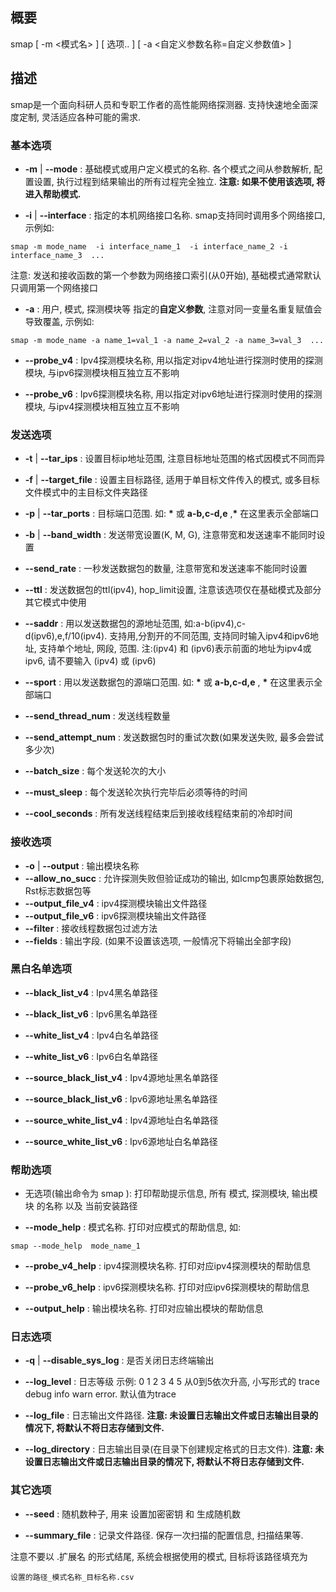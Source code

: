 ## 概要

smap [ -m  <模式名> ]   [ 选项.. ]   [ -a  <自定义参数名称=自定义参数值> ]

## 描述

smap是一个面向科研人员和专职工作者的高性能网络探测器. 支持快速地全面深度定制, 灵活适应各种可能的需求.

### 基本选项

- **-m**  |  **--mode**  : 基础模式或用户定义模式的名称. 各个模式之间从参数解析, 配置设置, 执行过程到结果输出的所有过程完全独立. **注意: 如果不使用该选项, 将进入帮助模式.**

- **-i** |  **--interface** :  指定的本机网络接口名称. smap支持同时调用多个网络接口, 示例如:

```shell
smap -m mode_name  -i interface_name_1  -i interface_name_2 -i interface_name_3  ...
```

注意:  发送和接收函数的第一个参数为网络接口索引(从0开始), 基础模式通常默认只调用第一个网络接口

- **-a** : 用户, 模式, 探测模块等 指定的**自定义参数**,  注意对同一变量名重复赋值会导致覆盖, 示例如:

```shell
smap -m mode_name -a name_1=val_1 -a name_2=val_2 -a name_3=val_3  ...
```

- **--probe_v4** : Ipv4探测模块名称, 用以指定对ipv4地址进行探测时使用的探测模块, 与ipv6探测模块相互独立互不影响

- **--probe_v6** : Ipv6探测模块名称, 用以指定对ipv6地址进行探测时使用的探测模块, 与ipv4探测模块相互独立互不影响

### 发送选项

- **-t** | **--tar_ips** : 设置目标ip地址范围, 注意目标地址范围的格式因模式不同而异

- **-f** | **--target_file** : 设置主目标路径, 适用于单目标文件传入的模式, 或多目标文件模式中的主目标文件夹路径

- **-p** | **--tar_ports** : 目标端口范围. 如:  **\*** 或 **a-b,c-d,e**  ,**\*** 在这里表示全部端口

- **-b** | **--band_width** : 发送带宽设置(K, M, G), 注意带宽和发送速率不能同时设置

- **--send_rate** : 一秒发送数据包的数量, 注意带宽和发送速率不能同时设置

- **--ttl** : 发送数据包的ttl(ipv4), hop_limit设置, 注意该选项仅在基础模式及部分其它模式中使用

- **--saddr** : 用以发送数据包的源地址范围, 如:a-b(ipv4),c-d(ipv6),e,f/10(ipv4). 支持用,分割开的不同范围, 支持同时输入ipv4和ipv6地址, 支持单个地址, 网段, 范围.  注:(ipv4) 和 (ipv6)表示前面的地址为ipv4或ipv6, 请不要输入 (ipv4) 或 (ipv6)

- **--sport** : 用以发送数据包的源端口范围. 如:  **\*** 或 **a-b,c-d,e**  , **\*** 在这里表示全部端口

- **--send_thread_num** : 发送线程数量

- **--send_attempt_num** : 发送数据包时的重试次数(如果发送失败, 最多会尝试多少次)

- **--batch_size** : 每个发送轮次的大小

- **--must_sleep** : 每个发送轮次执行完毕后必须等待的时间

- **--cool_seconds** : 所有发送线程结束后到接收线程结束前的冷却时间

### 接收选项

- **-o** | **--output** : 输出模块名称
- **--allow_no_succ** :  允许探测失败但验证成功的输出, 如Icmp包裹原始数据包, Rst标志数据包等
- **--output_file_v4** :  ipv4探测模块输出文件路径
- **--output_file_v6** :  ipv6探测模块输出文件路径
- **--filter** : 接收线程数据包过滤方法
- **--fields** : 输出字段. (如果不设置该选项, 一般情况下将输出全部字段)

### 黑白名单选项

- **--black_list_v4** : Ipv4黑名单路径

- **--black_list_v6** : Ipv6黑名单路径

- **--white_list_v4** : Ipv4白名单路径

- **--white_list_v6** : Ipv6白名单路径

- **--source_black_list_v4** : Ipv4源地址黑名单路径

- **--source_black_list_v6** : Ipv6源地址黑名单路径

- **--source_white_list_v4** : Ipv4源地址白名单路径

- **--source_white_list_v6** : Ipv6源地址白名单路径

### 帮助选项

- 无选项(输出命令为 smap ): 打印帮助提示信息, 所有 模式, 探测模块, 输出模块  的名称 以及 当前安装路径

- **--mode_help** : 模式名称.  打印对应模式的帮助信息, 如:

```shell
smap --mode_help  mode_name_1
```

- **--probe_v4_help** : ipv4探测模块名称.  打印对应ipv4探测模块的帮助信息

- **--probe_v6_help** : ipv6探测模块名称.  打印对应ipv6探测模块的帮助信息

- **--output_help** : 输出模块名称.  打印对应输出模块的帮助信息

### 日志选项

- **-q** | **--disable_sys_log** : 是否关闭日志终端输出

- **--log_level** : 日志等级 示例: 0 1 2 3 4 5 从0到5依次升高, 小写形式的 trace debug info warn error. 默认值为trace

- **--log_file** : 日志输出文件路径.  **注意: 未设置日志输出文件或日志输出目录的情况下, 将默认不将日志存储到文件.**

- **--log_directory** : 日志输出目录(在目录下创建规定格式的日志文件). **注意: 未设置日志输出文件或日志输出目录的情况下, 将默认不将日志存储到文件.**

### 其它选项

- **--seed** : 随机数种子, 用来 设置加密密钥 和 生成随机数

- **--summary_file** : 记录文件路径. 保存一次扫描的配置信息, 扫描结果等.

注意不要以 .扩展名 的形式结尾, 系统会根据使用的模式, 目标将该路径填充为

```shell
设置的路径_模式名称_目标名称.csv
```
